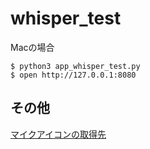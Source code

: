 # whisper_test

Macの場合
```terminal
$ python3 app_whisper_test.py
$ open http://127.0.0.1:8080
```

## その他
[マイクアイコンの取得先](
https://icooon-mono.com/12443-%e3%83%9e%e3%82%a4%e3%82%af%e3%81%ae%e3%83%95%e3%83%aa%e3%83%bc%e3%82%a2%e3%82%a4%e3%82%b3%e3%83%b3%e3%81%9d%e3%81%ae21/)